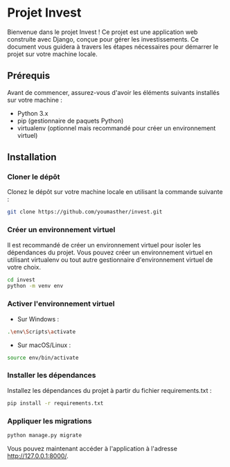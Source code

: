 # Projet Invest

Bienvenue dans le projet Invest ! Ce projet est une application web construite avec Django, conçue pour gérer les investissements. Ce document vous guidera à travers les étapes nécessaires pour démarrer le projet sur votre machine locale.

## Prérequis

Avant de commencer, assurez-vous d'avoir les éléments suivants installés sur votre machine :

- Python 3.x
- pip (gestionnaire de paquets Python)
- virtualenv (optionnel mais recommandé pour créer un environnement virtuel)

## Installation

### Cloner le dépôt

Clonez le dépôt sur votre machine locale en utilisant la commande suivante :

```bash
git clone https://github.com/youmasther/invest.git

```

### Créer un environnement virtuel

Il est recommandé de créer un environnement virtuel pour isoler les dépendances du projet. Vous pouvez créer un environnement virtuel en utilisant virtualenv ou tout autre gestionnaire d'environnement virtuel de votre choix.

```bash
cd invest
python -m venv env
```

### Activer l'environnement virtuel

- Sur Windows :

```bash
.\env\Scripts\activate
```

- Sur macOS/Linux :

```bash
source env/bin/activate
```

### Installer les dépendances

Installez les dépendances du projet à partir du fichier requirements.txt :

```bash
pip install -r requirements.txt
```

### Appliquer les migrations

```bash
python manage.py migrate
```

Vous pouvez maintenant accéder à l'application à l'adresse http://127.0.0.1:8000/.
